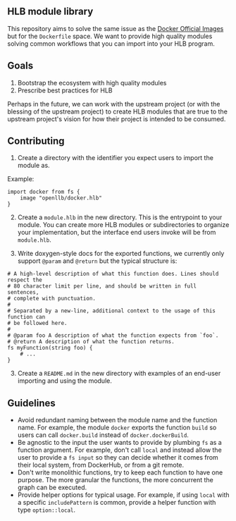 HLB module library
---

This repository aims to solve the same issue as the [Docker Official Images](https://github.com/docker-library/official-images) but for the `Dockerfile` space. We want to provide high quality modules solving common workflows that you can import into your HLB program.

## Goals

1. Bootstrap the ecosystem with high quality modules
2. Prescribe best practices for HLB

Perhaps in the future, we can work with the upstream project (or with the blessing of the upstream project) to create HLB modules that are true to the upstream project's vision for how their project is intended to be consumed.

## Contributing

1. Create a directory with the identifier you expect users to import the module as.

Example: 
```hlb
import docker from fs {
	image "openllb/docker.hlb"
}
```

2. Create a `module.hlb` in the new directory. This is the entrypoint to your module. You can create more HLB modules or subdirectories to organize your implementation, but the interface end users invoke will be from `module.hlb`.

3. Write doxygen-style docs for the exported functions, we currently only support `@param` and `@return` but the typical structure is:

```hlb
# A high-level description of what this function does. Lines should respect the
# 80 character limit per line, and should be written in full sentences,
# complete with punctuation.
#
# Separated by a new-line, additional context to the usage of this function can
# be followed here.
#
# @param foo A description of what the function expects from `foo`.
# @return A description of what the function returns.
fs myFunction(string foo) {
	# ...
}
```

3. Create a `README.md` in the new directory with examples of an end-user importing and using the module.

## Guidelines

- Avoid redundant naming between the module name and the function name. For example, the module `docker` exports the function `build` so users can call `docker.build` instead of `docker.dockerBuild`.
- Be agnostic to the input the user wants to provide by plumbing `fs` as a function argument. For example, don't call `local` and instead allow the user to provide a `fs input` so they can decide whether it comes from their local system, from DockerHub, or from a git remote.
- Don't write monolithic functions, try to keep each function to have one purpose. The more granular the functions, the more concurrent the graph can be executed.
- Provide helper options for typical usage. For example, if using `local` with a specific `includePattern` is common, provide a helper function with type `option::local`.
